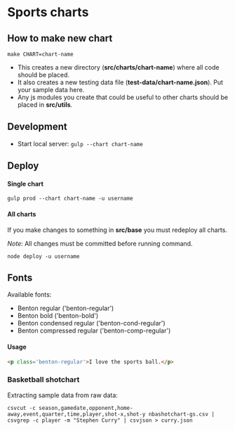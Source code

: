 # Sports charts

## How to make new chart
`make CHART=chart-name`

* This creates a new directory (**src/charts/chart-name**) where all code should be placed.
* It also creates a new testing data file (**test-data/chart-name.json**). Put your sample data here.
* Any js modules you create that could be useful to other charts should be placed in **src/utils**.

## Development
* Start local server: `gulp --chart chart-name`

## Deploy
#### Single chart
`gulp prod --chart chart-name -u username`

#### All charts
If you make changes to something in **src/base** you must redeploy all charts.

*Note:* All changes must be committed before running command.

`node deploy -u username`

## Fonts
Available fonts:
* Benton regular ('benton-regular')
* Benton bold ('benton-bold')
* Benton condensed regular ('benton-cond-regular')
* Benton compressed regular ('benton-comp-regular')

#### Usage
```html
<p class='benton-regular'>I love the sports ball.</p>
```

### Basketball shotchart
Extracting sample data from raw data: 
```
csvcut -c season,gamedate,opponent,home-away,event,quarter,time,player,shot-x,shot-y nbashotchart-gs.csv | csvgrep -c player -m "Stephen Curry" | csvjson > curry.json
```